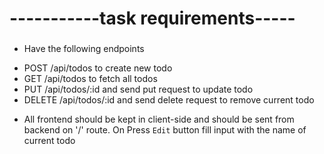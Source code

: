 # -----------task requirements-----
###

* Have the following endpoints
- POST /api/todos to create new todo
- GET /api/todos to fetch all todos
- PUT /api/todos/:id and send put request to update todo
- DELETE /api/todos/:id and send delete request to remove current todo
* All frontend should be kept in client-side and should be sent from backend on '/' route. On Press `Edit` button fill input with the name of current todo